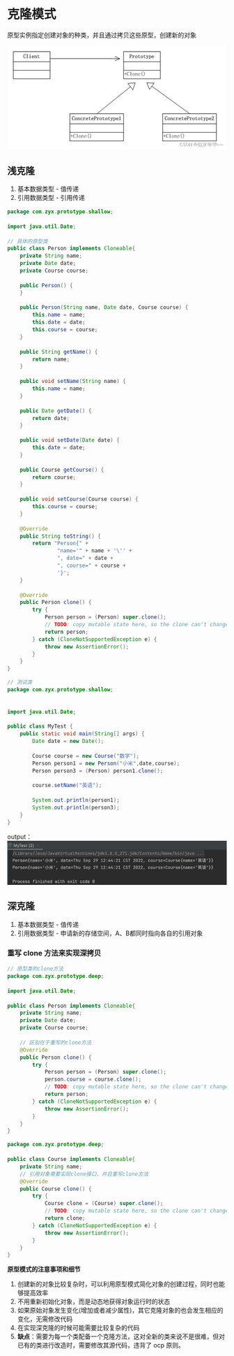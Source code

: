 # 克隆模式
原型实例指定创建对象的种类，并且通过拷贝这些原型，创建新的对象

![img.png](static/img.png)
## 浅克隆
1. 基本数据类型 - 值传递
2. 引用数据类型 - 引用传递

```java
package com.zyx.prototype.shallow;

import java.util.Date;

// 具体的原型类
public class Person implements Cloneable{
    private String name;
    private Date date;
    private Course course;

    public Person() {
    }

    public Person(String name, Date date, Course course) {
        this.name = name;
        this.date = date;
        this.course = course;
    }

    public String getName() {
        return name;
    }

    public void setName(String name) {
        this.name = name;
    }

    public Date getDate() {
        return date;
    }

    public void setDate(Date date) {
        this.date = date;
    }

    public Course getCourse() {
        return course;
    }

    public void setCourse(Course course) {
        this.course = course;
    }

    @Override
    public String toString() {
        return "Person{" +
                "name='" + name + '\'' +
                ", date=" + date +
                ", course=" + course +
                '}';
    }

    @Override
    public Person clone() {
        try {
            Person person = (Person) super.clone();
            // TODO: copy mutable state here, so the clone can't change the internals of the original
            return person;
        } catch (CloneNotSupportedException e) {
            throw new AssertionError();
        }
    }
}
```
```java
// 测试类
package com.zyx.prototype.shallow;


import java.util.Date;

public class MyTest {
    public static void main(String[] args) {
        Date date = new Date();

        Course course = new Course("数学");
        Person person1 = new Person("小米",date,course);
        Person person3 = (Person) person1.clone();

        course.setName("英语");

        System.out.println(person1);
        System.out.println(person3);
    }
}
```
output：
![img_1.png](static/img_1.png)
## 深克隆
1. 基本数据类型 - 值传递
2. 引用数据类型 - 申请新的存储空间，A、B都同时指向各自的引用对象

### 重写 clone 方法来实现深拷贝
```java
// 原型类的clone方法
package com.zyx.prototype.deep;

import java.util.Date;

public class Person implements Cloneable{
    private String name;
    private Date date;
    private Course course;
    
    // 区别在于重写的clone方法
    @Override
    public Person clone() {
        try {
            Person person = (Person) super.clone();
            person.course = course.clone();
            // TODO: copy mutable state here, so the clone can't change the internals of the original
            return person;
        } catch (CloneNotSupportedException e) {
            throw new AssertionError();
        }
    }
}
```

```java
package com.zyx.prototype.deep;

public class Course implements Cloneable{
    private String name;
    // 引用对象需要实现clone接口，并且重写clone方法
    @Override
    public Course clone() {
        try {
            Course clone = (Course) super.clone();
            // TODO: copy mutable state here, so the clone can't change the internals of the original
            return clone;
        } catch (CloneNotSupportedException e) {
            throw new AssertionError();
        }
    }
}
```

**原型模式的注意事项和细节**

1. 创建新的对象比较复杂时，可以利用原型模式简化对象的创建过程，同时也能够提高效率 
2. 不用重新初始化对象，而是动态地获得对象运行时的状态 
3. 如果原始对象发生变化(增加或者减少属性)，其它克隆对象的也会发生相应的变化，无需修改代码 
4. 在实现深克隆的时候可能需要比较复杂的代码 
5. **缺点**：需要为每一个类配备一个克隆方法，这对全新的类来说不是很难，但对已有的类进行改造时，需要修改其源代码，违背了 ocp 原则。
